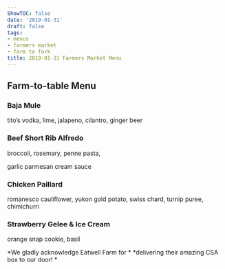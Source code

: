 ```yaml
---
ShowTOC: false
date: '2019-01-31'
draft: false
tags:
- menus
- farmers market
- farm to fork
title: 2019-01-31 Farmers Market Menu
---
```


## Farm\-to\-table Menu

### Baja Mule

tito’s vodka, lime, jalapeno, cilantro, ginger beer

### Beef Short Rib Alfredo

broccoli, rosemary, penne pasta,

garlic parmesan cream sauce

### Chicken Paillard

romanesco cauliflower, yukon gold potato,
swiss chard, turnip puree, chimichurri

### Strawberry Gelee & Ice Cream

orange snap cookie, basil


*We gladly acknowledge Eatwell Farm for *
*delivering their amazing CSA box to our door\! *
